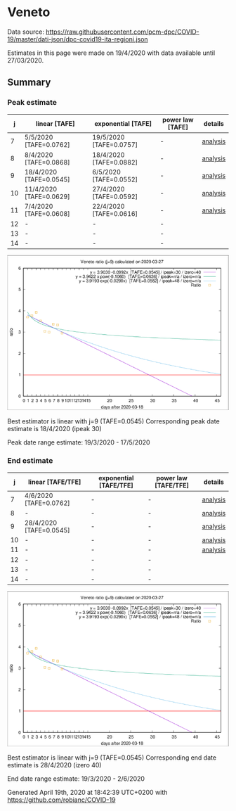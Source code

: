 # Veneto


Data source: https://raw.githubusercontent.com/pcm-dpc/COVID-19/master/dati-json/dpc-covid19-ita-regioni.json

Estimates in this page were made on 19/4/2020 with data available until 27/03/2020.


## Summary 

### Peak estimate 
|j|linear [TAFE]|exponential [TAFE]|power law [TAFE]|details|
|---|----|-----------|---------|-------|
|7|5/5/2020 [TAFE=0.0762]|19/5/2020 [TAFE=0.0757]|-|[analysis](COVID-19_veneto_j7_2020-03-27.md)|
|8|8/4/2020 [TAFE=0.0868]|18/4/2020 [TAFE=0.0882]|-|[analysis](COVID-19_veneto_j8_2020-03-27.md)|
|9|18/4/2020 [TAFE=0.0545]|6/5/2020 [TAFE=0.0552]|-|[analysis](COVID-19_veneto_j9_2020-03-27.md)|
|10|11/4/2020 [TAFE=0.0629]|27/4/2020 [TAFE=0.0592]|-|[analysis](COVID-19_veneto_j10_2020-03-27.md)|
|11|7/4/2020 [TAFE=0.0608]|22/4/2020 [TAFE=0.0616]|-|[analysis](COVID-19_veneto_j11_2020-03-27.md)|
|12|-|-|-||
|13|-|-|-||
|14|-|-|-||

![best peak estimate](COVID-19_veneto_j9_2020-03-27.png)

Best estimator is linear with j=9 (TAFE=0.0545)
Corresponding peak date estimate is 18/4/2020 (ipeak 30)


Peak date range estimate: 19/3/2020 - 17/5/2020

### End estimate 
|j|linear [TAFE/TFE]|exponential [TAFE/TFE]|power law [TAFE/TFE]|details|
|---|----|-----------|---------|-------|
|7|4/6/2020 [TAFE=0.0762]|-|-|[analysis](COVID-19_veneto_j7_2020-03-27.md)|
|8|-|-|-|[analysis](COVID-19_veneto_j8_2020-03-27.md)|
|9|28/4/2020 [TAFE=0.0545]|-|-|[analysis](COVID-19_veneto_j9_2020-03-27.md)|
|10|-|-|-|[analysis](COVID-19_veneto_j10_2020-03-27.md)|
|11|-|-|-|[analysis](COVID-19_veneto_j11_2020-03-27.md)|
|12|-|-|-||
|13|-|-|-||
|14|-|-|-||

![best zero estimate](COVID-19_veneto_j9_2020-03-27.png)

Best estimator is linear with j=9 (TAFE=0.0545)
Corresponding end date estimate is 28/4/2020 (izero 40)


End date range estimate: 19/3/2020 - 2/6/2020

Generated April 19th, 2020 at 18:42:39 UTC+0200 with https://github.com/robianc/COVID-19
